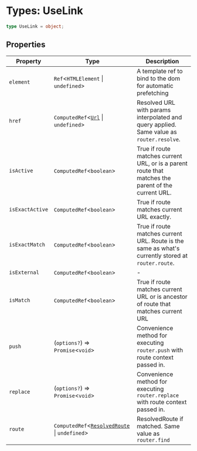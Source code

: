 # Types: UseLink

```ts
type UseLink = object;
```

## Properties

| Property | Type | Description |
| ------ | ------ | ------ |
| <a id="element"></a> `element` | `Ref`\<`HTMLElement` \| `undefined`\> | A template ref to bind to the dom for automatic prefetching |
| <a id="href"></a> `href` | `ComputedRef`\<[`Url`](Url.md) \| `undefined`\> | Resolved URL with params interpolated and query applied. Same value as `router.resolve`. |
| <a id="isactive"></a> `isActive` | `ComputedRef`\<`boolean`\> | True if route matches current URL, or is a parent route that matches the parent of the current URL. |
| <a id="isexactactive"></a> `isExactActive` | `ComputedRef`\<`boolean`\> | True if route matches current URL exactly. |
| <a id="isexactmatch"></a> `isExactMatch` | `ComputedRef`\<`boolean`\> | True if route matches current URL. Route is the same as what's currently stored at `router.route`. |
| <a id="isexternal"></a> `isExternal` | `ComputedRef`\<`boolean`\> | - |
| <a id="ismatch"></a> `isMatch` | `ComputedRef`\<`boolean`\> | True if route matches current URL or is ancestor of route that matches current URL |
| <a id="push"></a> `push` | (`options?`) => `Promise`\<`void`\> | Convenience method for executing `router.push` with route context passed in. |
| <a id="replace"></a> `replace` | (`options?`) => `Promise`\<`void`\> | Convenience method for executing `router.replace` with route context passed in. |
| <a id="route"></a> `route` | `ComputedRef`\<[`ResolvedRoute`](ResolvedRoute.md) \| `undefined`\> | ResolvedRoute if matched. Same value as `router.find` |
